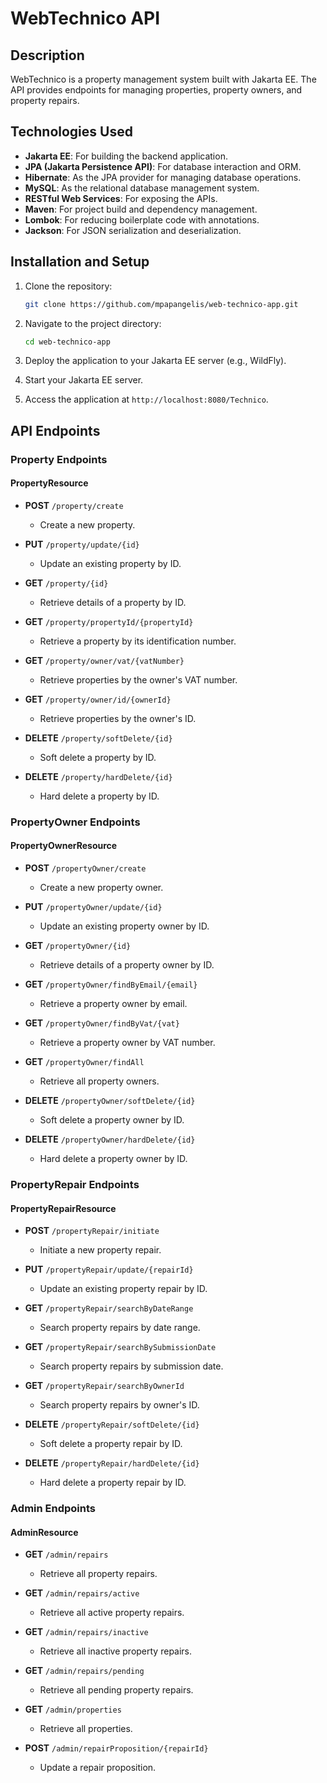 # WebTechnico API

## Description
WebTechnico is a property management system built with Jakarta EE. The API provides endpoints for managing properties, property owners, and property repairs.

## Technologies Used
- **Jakarta EE**: For building the backend application.
- **JPA (Jakarta Persistence API)**: For database interaction and ORM.
- **Hibernate**: As the JPA provider for managing database operations.
- **MySQL**: As the relational database management system.
- **RESTful Web Services**: For exposing the APIs.
- **Maven**: For project build and dependency management.
- **Lombok**: For reducing boilerplate code with annotations.
- **Jackson**: For JSON serialization and deserialization.

## Installation and Setup

1. Clone the repository:
   ```bash
   git clone https://github.com/mpapangelis/web-technico-app.git
   ```
2. Navigate to the project directory:
   ```bash
   cd web-technico-app
   ```
3. Deploy the application to your Jakarta EE server (e.g., WildFly).

4. Start your Jakarta EE server.

5. Access the application at `http://localhost:8080/Technico`.


## API Endpoints

### Property Endpoints

#### PropertyResource

- **POST** `/property/create`
  - Create a new property.

- **PUT** `/property/update/{id}`
  - Update an existing property by ID.

- **GET** `/property/{id}`
  - Retrieve details of a property by ID.

- **GET** `/property/propertyId/{propertyId}`
  - Retrieve a property by its identification number.

- **GET** `/property/owner/vat/{vatNumber}`
  - Retrieve properties by the owner's VAT number.

- **GET** `/property/owner/id/{ownerId}`
  - Retrieve properties by the owner's ID.

- **DELETE** `/property/softDelete/{id}`
  - Soft delete a property by ID.

- **DELETE** `/property/hardDelete/{id}`
  - Hard delete a property by ID.

### PropertyOwner Endpoints

#### PropertyOwnerResource

- **POST** `/propertyOwner/create`
  - Create a new property owner.

- **PUT** `/propertyOwner/update/{id}`
  - Update an existing property owner by ID.

- **GET** `/propertyOwner/{id}`
  - Retrieve details of a property owner by ID.

- **GET** `/propertyOwner/findByEmail/{email}`
  - Retrieve a property owner by email.

- **GET** `/propertyOwner/findByVat/{vat}`
  - Retrieve a property owner by VAT number.

- **GET** `/propertyOwner/findAll`
  - Retrieve all property owners.

- **DELETE** `/propertyOwner/softDelete/{id}`
  - Soft delete a property owner by ID.

- **DELETE** `/propertyOwner/hardDelete/{id}`
  - Hard delete a property owner by ID.

### PropertyRepair Endpoints

#### PropertyRepairResource

- **POST** `/propertyRepair/initiate`
  - Initiate a new property repair.

- **PUT** `/propertyRepair/update/{repairId}`
  - Update an existing property repair by ID.

- **GET** `/propertyRepair/searchByDateRange`
  - Search property repairs by date range.

- **GET** `/propertyRepair/searchBySubmissionDate`
  - Search property repairs by submission date.

- **GET** `/propertyRepair/searchByOwnerId`
  - Search property repairs by owner's ID.

- **DELETE** `/propertyRepair/softDelete/{id}`
  - Soft delete a property repair by ID.

- **DELETE** `/propertyRepair/hardDelete/{id}`
  - Hard delete a property repair by ID.

### Admin Endpoints

#### AdminResource

- **GET** `/admin/repairs`
  - Retrieve all property repairs.

- **GET** `/admin/repairs/active`
  - Retrieve all active property repairs.

- **GET** `/admin/repairs/inactive`
  - Retrieve all inactive property repairs.

- **GET** `/admin/repairs/pending`
  - Retrieve all pending property repairs.

- **GET** `/admin/properties`
  - Retrieve all properties.

- **POST** `/admin/repairProposition/{repairId}`
  - Update a repair proposition.


